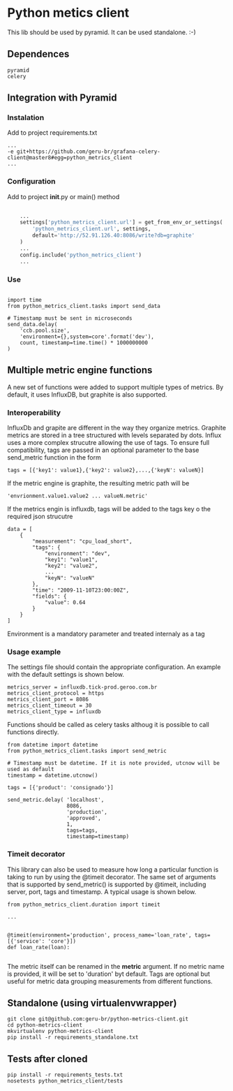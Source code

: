 # Python metics client

This lib should be used by pyramid. It can be used standalone. :-)

## Dependences
```
pyramid
celery
```

## Integration with Pyramid

### Instalation

Add to project requirements.txt

```shell
...
-e git+https://github.com/geru-br/grafana-celery-client@master8#egg=python_metrics_client
...

```

### Configuration
Add to project __init__.py or main() method

```python
	
    ...
    settings['python_metrics_client.url'] = get_from_env_or_settings(
        'python_metrics_client.url', settings,
        default='http://52.91.126.40:8086/write?db=graphite'
    )
    ...
    config.include('python_metrics_client')
    ...

```

### Use

```

import time
from python_metrics_client.tasks import send_data

# Timestamp must be sent in microseconds
send_data.delay(
    'ccb.pool.size',
    'environment={},system=core'.format('dev'),
    count, timestamp=time.time() * 1000000000
)
```

## Multiple metric engine functions

A new set of functions were added to support multiple types of metrics. By default, it uses InfluxDB, but graphite is also supported. 

### Interoperability

InfluxDb and grapite are different in the way they organize metrics. Graphite metrics are stored in a tree structured with levels separated by dots. Influx uses a more complex strucutre allowing the use of tags. To ensure full compatibility, tags are passed in an optional parameter to the base send_metric function in the form

```
tags = [{'key1': value1},{'key2': value2},...,{'keyN': valueN}]
```

If the metric engine is graphite, the resulting metric path will be

```
'envrionment.value1.value2 ... valueN.metric'

```

If the metrics engin is influxdb, tags will be added to the tags key o the required json strucutre

```
data = [
    {
        "measurement": "cpu_load_short",
        "tags": {
            "environment": "dev",
            "key1": "value1",
            "key2": "value2",
            ...
            "keyN": "valueN"
        },
        "time": "2009-11-10T23:00:00Z",
        "fields": {
            "value": 0.64
        }
    }
]
```

Environment is a mandatory parameter and treated internaly as a tag

### Usage example
The settings file should contain the appropriate configuration. An example with the default settings is shown below.

```
metrics_server = influxdb.tick-prod.geroo.com.br
metrics_client_protocol = https
metrics_client_port = 8086
metrics_client_timeout = 30
metrics_client_type = influxdb

```

Functions should be called as celery tasks althoug it is possible to call functions directly.

```
from datetime import datetime
from python_metrics_client.tasks import send_metric

# Timestamp must be datetime. If it is note provided, utcnow will be used as default
timestamp = datetime.utcnow()

tags = [{'product': 'consignado'}]

send_metric.delay( 'localhost',
                   8086, 
                   'production', 
                   'approved', 
                   1, 
                   tags=tags, 
                   timestamp=timestamp)
```

### Timeit decorator

This library can also be used to measure how long a particular function is taking to run by using the @timeit decorator. The same set of arguments that is supported by send_metric() is supported by @timeit, including server, port, tags and timestamp. A typical usage is shown below.

```
from python_metrics_client.duration import timeit

...


@timeit(environment='production', process_name='loan_rate', tags=[{'service': 'core'}])
def loan_rate(loan):


```

The metric itself can be renamed in the __metric__ argument. If no metric name is provided, it will be set to 'duration' byt default. Tags are optional but useful for metric data grouping measurements from different functions.



## Standalone (using virtualenvwrapper)


```shell
git clone git@github.com:geru-br/python-metrics-client.git
cd python-metrics-client
mkvirtualenv python-metrics-client
pip install -r requirements_standalone.txt
```


## Tests after cloned


```shell
pip install -r requirements_tests.txt
nosetests python_metrics_client/tests

```

